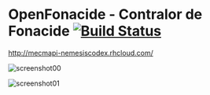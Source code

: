 OpenFonacide - Contralor de Fonacide  [![Build Status](https://travis-ci.org/nemesiscodex/openfonacide.svg?branch=master)](https://travis-ci.org/nemesiscodex/openfonacide)
=
http://mecmapi-nemesiscodex.rhcloud.com/

![screenshot00](https://github.com/nemesiscodex/openfonacide/raw/mockup/images/home.png)

![screenshot01](https://github.com/nemesiscodex/openfonacide/raw/mockup/images/home2.png)
